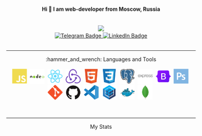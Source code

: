 <div id="header" align="center">
<h4>Hi 👋 I am web-developer from Moscow, Russia</h4>
<br>
  <img src="https://media.giphy.com/media/Yx5ns1mSPBle0/giphy.gif" width="300"/>
  
  <div id="badges">
  <a href="https://t.me/demyanoff1337">
    <img src="https://img.shields.io/badge/Telegram-blue?logo=telegram&style=for-the-badge" alt="Telegram Badge" width="148"/>
  </a>
  <a href="https://github.com/demyanoff1337">
    <img src="https://img.shields.io/badge/LinkedIn-blue?logo=linkedin&style=for-the-badge" alt="LinkedIn Badge" width="148"/>
  </a>
  
  <div><img src="https://komarev.com/ghpvc/?username=your-github-demyanoff1337&style=flat-square&color=blue" alt=""/></div>

</div>

<hr>
:hammer_and_wrench: Languages and Tools
<div>
<br>
<img src="https://github.com/devicons/devicon/blob/master/icons/javascript/javascript-plain.svg" title="JavaScript" alt="JavaScript" width="40" height="40"/>&nbsp;
<img src="https://github.com/devicons/devicon/blob/master/icons/nodejs/nodejs-original-wordmark.svg" title="NodeJS" alt="NodeJS" width="40" height="40"/>&nbsp;
<img src="https://github.com/devicons/devicon/blob/master/icons/react/react-original.svg" title="React" alt="React width="40" height="40"/>&nbsp;
<img src="https://github.com/devicons/devicon/blob/master/icons/redux/redux-original.svg" title="Redux" alt="Redux" width="40" height="40"/>&nbsp;
<img src="https://github.com/devicons/devicon/blob/master/icons/html5/html5-original.svg" title="HTML" alt="HTML" width="40" height="40"/>&nbsp;
<img src="https://github.com/devicons/devicon/blob/master/icons/css3/css3-original.svg" title="CSS" alt="CSS" width="40" height="40"/>&nbsp;
<img src="https://github.com/devicons/devicon/blob/master/icons/postgresql/postgresql-original.svg" title="PostgreSQL" alt="PostgreSQL" width="40" height="40"/>&nbsp;
<img src="https://github.com/devicons/devicon/blob/master/icons/express/express-original-wordmark.svg" title="Express" alt="Express" width="40" height="40"/>&nbsp;
<img src="https://github.com/devicons/devicon/blob/master/icons/bootstrap/bootstrap-original.svg" title="Bootstrap" alt="Bootstrap" width="40" height="40"/>&nbsp;
<img src="https://github.com/devicons/devicon/blob/master/icons/photoshop/photoshop-plain.svg" title="PS" alt="PS" width="40" height="40"/>&nbsp;
<img src="https://github.com/devicons/devicon/blob/master/icons/git/git-original.svg" title="Git" alt="Git" width="40" height="40"/>&nbsp;
<img src="https://github.com/devicons/devicon/blob/master/icons/github/github-original.svg" title="GitHub" alt="GitHub" width="40" height="40"/>&nbsp;
<img src="https://github.com/devicons/devicon/blob/master/icons/vscode/vscode-original.svg" title="VSCode" alt="VSCode" width="40" height="40"/>&nbsp;
<img src="https://github.com/devicons/devicon/blob/master/icons/sequelize/sequelize-original.svg" title="Sequelize" alt="Sequelize" width="40" height="40"/>&nbsp;
<img src="https://github.com/devicons/devicon/blob/master/icons/docker/docker-original.svg" title="Docker" alt="Docker" width="40" height="40"/>&nbsp;
<img src="https://github.com/devicons/devicon/blob/master/icons/mongodb/mongodb-original.svg" title="MongoDB" alt="MongoDB" width="40" height="40"/>&nbsp;
</div>


<br><hr>
My Stats
<br><br>

<div>
<img src="https://github-readme-streak-stats.herokuapp.com/?user=demyanoff1337&theme=dark&background=000000" alt=""/><br><br>
<img src="https://github-readme-stats.vercel.app/api/top-langs/?username=demyanoff1337&layout=compact&theme=vision-friendly-dark" alt=""/><br><br>
<img src="https://www.codewars.com/users/demyanoff1337/badges/large" alt=""/>
</div>
</div>
